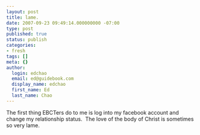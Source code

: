 ```yaml
---
layout: post
title: lame.
date: 2007-09-23 09:49:14.000000000 -07:00
type: post
published: true
status: publish
categories:
- fresh
tags: []
meta: {}
author:
  login: edchao
  email: ed@guidebook.com
  display_name: edchao
  first_name: Ed
  last_name: Chao
---
```

<p>The first thing EBCTers do to me is log into my facebook account and change my relationship status.  The love of the body of Christ is sometimes so very lame.</p>
